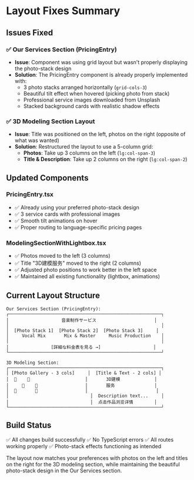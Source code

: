 # Layout Fixes Summary

## Issues Fixed

### ✅ **Our Services Section (PricingEntry)**
- **Issue**: Component was using grid layout but wasn't properly displaying the photo-stack design
- **Solution**: The PricingEntry component is already properly implemented with:
  - 3 photo stacks arranged horizontally (`grid-cols-3`)
  - Beautiful tilt effect when hovered (picking photo from stack)
  - Professional service images downloaded from Unsplash
  - Stacked background cards with realistic shadow effects

### ✅ **3D Modeling Section Layout**
- **Issue**: Title was positioned on the left, photos on the right (opposite of what was wanted)
- **Solution**: Restructured the layout to use a 5-column grid:
  - **Photos**: Take up 3 columns on the left (`lg:col-span-3`)
  - **Title & Description**: Take up 2 columns on the right (`lg:col-span-2`)

## Updated Components

### PricingEntry.tsx
- ✅ Already using your preferred photo-stack design
- ✅ 3 service cards with professional images
- ✅ Smooth tilt animations on hover
- ✅ Proper routing to language-specific pricing pages

### ModelingSectionWithLightbox.tsx
- ✅ Photos moved to the left (3 columns)
- ✅ Title "3D建模服务" moved to the right (2 columns)
- ✅ Adjusted photo positions to work better in the left space
- ✅ Maintained all existing functionality (lightbox, animations)

## Current Layout Structure

```
Our Services Section (PricingEntry):
┌──────────────────────────────────────────────────────────┐
│                    音楽制作サービス                      │
│                                                          │
│  [Photo Stack 1]  [Photo Stack 2]  [Photo Stack 3]     │
│     Vocal Mix       Mix & Master     Music Production    │
│                                                          │
│                [詳細な料金表を見る →]                    │
└──────────────────────────────────────────────────────────┘

3D Modeling Section:
┌──────────────────────────────────────────────────────────┐
│ [Photo Gallery - 3 cols]     │  [Title & Text - 2 cols] │
│  📸    📸                     │       3D建模             │
│     📸    📸                  │       服务               │
│  📸       📸                  │                          │
│                               │  Description text...     │
│                               │  点击作品浏览详情        │
└──────────────────────────────────────────────────────────┘
```

## Build Status
✅ All changes build successfully
✅ No TypeScript errors
✅ All routes working properly
✅ Photo-stack effects functioning as intended

The layout now matches your preferences with photos on the left and titles on the right for the 3D modeling section, while maintaining the beautiful photo-stack design in the Our Services section.
